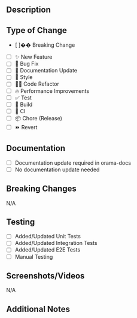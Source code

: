 ## Description
<!-- Provide a brief description of the changes in this PR -->

## Type of Change
<!-- Mark the relevant option(s) with 'x' -->
- [ ]�� Breaking Change
- [ ] ✨ New Feature
- [ ] 🐛 Bug Fix
- [ ] 📝 Documentation Update
- [ ] 🎨 Style
- [ ] 🧑‍💻 Code Refactor
- [ ] 🔥 Performance Improvements
- [ ] ✅ Test
- [ ] 🤖 Build
- [ ] 🔁 CI
- [ ] 📦 Chore (Release)
- [ ] ⏩ Revert

## Documentation
<!-- Mark the relevant option with 'x' -->
- [ ] Documentation update required in orama-docs
- [ ] No documentation update needed

## Breaking Changes
<!-- If there are breaking changes, list them here and explain why they're necessary -->
N/A

## Testing
<!-- Describe the testing you've done -->
- [ ] Added/Updated Unit Tests
- [ ] Added/Updated Integration Tests
- [ ] Added/Updated E2E Tests
- [ ] Manual Testing

## Screenshots/Videos
<!-- If applicable, add screenshots or videos to help explain your changes -->
N/A

## Additional Notes
<!-- Add any additional notes or context about the PR here -->
